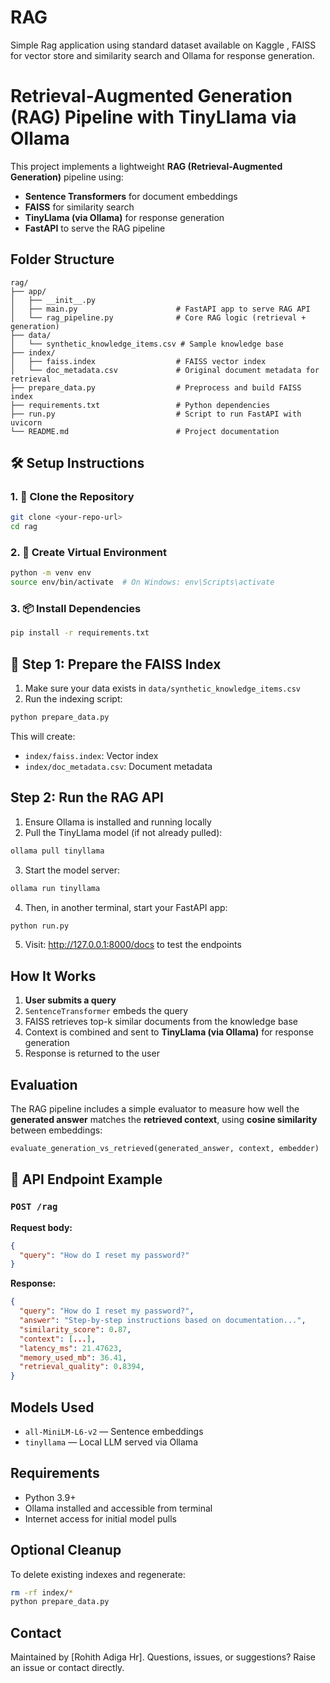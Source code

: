 # RAG
Simple Rag application using standard dataset available on Kaggle , FAISS for vector store and similarity search and Ollama for response generation.

# Retrieval-Augmented Generation (RAG) Pipeline with TinyLlama via Ollama

This project implements a lightweight **RAG (Retrieval-Augmented Generation)** pipeline using:
* **Sentence Transformers** for document embeddings
* **FAISS** for similarity search
* **TinyLlama (via Ollama)** for response generation
* **FastAPI** to serve the RAG pipeline

## Folder Structure

```
rag/
├── app/
│   ├── __init__.py
│   ├── main.py                      # FastAPI app to serve RAG API
│   └── rag_pipeline.py              # Core RAG logic (retrieval + generation)
├── data/
│   └── synthetic_knowledge_items.csv # Sample knowledge base
├── index/
│   ├── faiss.index                  # FAISS vector index
│   └── doc_metadata.csv             # Original document metadata for retrieval
├── prepare_data.py                  # Preprocess and build FAISS index
├── requirements.txt                 # Python dependencies
├── run.py                           # Script to run FastAPI with uvicorn
└── README.md                        # Project documentation
```

## 🛠️ Setup Instructions

### 1. 🔁 Clone the Repository

```bash
git clone <your-repo-url>
cd rag
```

### 2. 🐍 Create Virtual Environment

```bash
python -m venv env
source env/bin/activate  # On Windows: env\Scripts\activate
```

### 3. 📦 Install Dependencies

```bash
pip install -r requirements.txt
```

## 🧪 Step 1: Prepare the FAISS Index

1. Make sure your data exists in `data/synthetic_knowledge_items.csv`
2. Run the indexing script:

```bash
python prepare_data.py
```

This will create:
* `index/faiss.index`: Vector index
* `index/doc_metadata.csv`: Document metadata

## Step 2: Run the RAG API

1. Ensure Ollama is installed and running locally
2. Pull the TinyLlama model (if not already pulled):

```bash
ollama pull tinyllama
```

3. Start the model server:

```bash
ollama run tinyllama
```

4. Then, in another terminal, start your FastAPI app:

```bash
python run.py
```

5. Visit: http://127.0.0.1:8000/docs to test the endpoints

## How It Works

1. **User submits a query**
2. `SentenceTransformer` embeds the query
3. FAISS retrieves top-k similar documents from the knowledge base
4. Context is combined and sent to **TinyLlama (via Ollama)** for response generation
5. Response is returned to the user

## Evaluation

The RAG pipeline includes a simple evaluator to measure how well the **generated answer** matches the **retrieved context**, using **cosine similarity** between embeddings:

```python
evaluate_generation_vs_retrieved(generated_answer, context, embedder)
```

## 🧪 API Endpoint Example

### `POST /rag`

**Request body:**
```json
{
  "query": "How do I reset my password?"
}
```

**Response:**
```json
{
  "query": "How do I reset my password?",
  "answer": "Step-by-step instructions based on documentation...",
  "similarity_score": 0.87,
  "context": [...],
  "latency_ms": 21.47623,
  "memory_used_mb": 36.41,
  "retrieval_quality": 0.8394,
}
```

## Models Used

* `all-MiniLM-L6-v2` — Sentence embeddings
* `tinyllama` — Local LLM served via Ollama

## Requirements

* Python 3.9+
* Ollama installed and accessible from terminal
* Internet access for initial model pulls

## Optional Cleanup

To delete existing indexes and regenerate:

```bash
rm -rf index/*
python prepare_data.py
```

## Contact

Maintained by [Rohith Adiga Hr]. Questions, issues, or suggestions? Raise an issue or contact directly.


